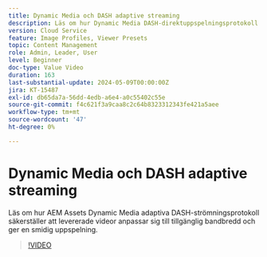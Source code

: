 ```yaml
---
title: Dynamic Media och DASH adaptive streaming
description: Läs om hur Dynamic Media DASH-direktuppspelningsprotokoll ger jämn videouppspelning.
version: Cloud Service
feature: Image Profiles, Viewer Presets
topic: Content Management
role: Admin, Leader, User
level: Beginner
doc-type: Value Video
duration: 163
last-substantial-update: 2024-05-09T00:00:00Z
jira: KT-15487
exl-id: db65da7a-56dd-4edb-a6e4-a0c55402c55e
source-git-commit: f4c621f3a9caa8c2c64b8323312343fe421a5aee
workflow-type: tm+mt
source-wordcount: '47'
ht-degree: 0%

---
```


# Dynamic Media och DASH adaptive streaming

Läs om hur AEM Assets Dynamic Media adaptiva DASH-strömningsprotokoll säkerställer att levererade videor anpassar sig till tillgänglig bandbredd och ger en smidig uppspelning.

>[!VIDEO](https://video.tv.adobe.com/v/3429072/?learn=on)
